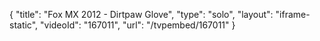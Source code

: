 {
    "title": "Fox MX 2012 - Dirtpaw Glove",
    "type": "solo",
    "layout": "iframe-static",
    "videoId": "167011",
    "url": "\/tvpembed\/167011"
}